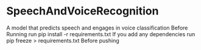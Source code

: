 # SpeechAndVoiceRecognition
A model that predicts speech and engages in voice classification
Before Running run 
pip install -r requirements.txt
If you add any dependencies run
pip freeze > requirements.txt
Before pushing